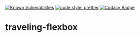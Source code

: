 [![Known Vulnerabilities](https://snyk.io/test/github/batouche-dev/advanced-css/badge.svg?targetFile=package.json)](https://snyk.io/test/github/batouche-dev/advanced-css?targetFile=package.json)
[![code style: prettier](https://img.shields.io/badge/code_style-prettier-ff69b4.svg?style=flat-square)](https://github.com/prettier/prettier)
[![Codacy Badge](https://api.codacy.com/project/badge/Grade/cd0afdf002d14104832197a979d9ab4e)](https://www.codacy.com/manual/batouche-dev/traveling-flexbox?utm_source=github.com&amp;utm_medium=referral&amp;utm_content=batouche-dev/traveling-flexbox&amp;utm_campaign=Badge_Grade)

# traveling-flexbox
